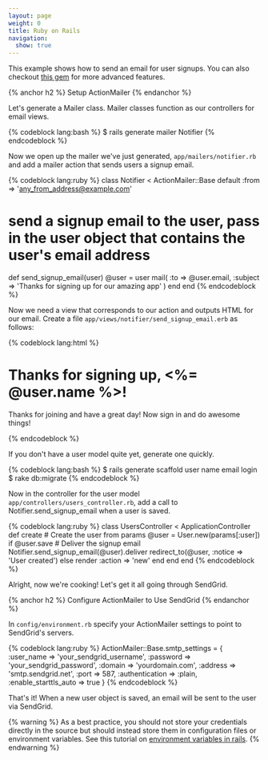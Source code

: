```yaml
---
layout: page
weight: 0
title: Ruby on Rails
navigation:
  show: true
---
```

  
This example shows how to send an email for user signups. You can also checkout [this gem](https://github.com/stephenb/sendgrid/) for more advanced features.

{% anchor h2 %}
Setup ActionMailer
{% endanchor %}

Let's generate a Mailer class. Mailer classes function as our
controllers for email views.

{% codeblock lang:bash %}
$ rails generate mailer Notifier
{% endcodeblock %}

Now we open up the mailer we've just generated, <code>app/mailers/notifier.rb</code> and add a mailer action that sends users a signup email.

{% codeblock lang:ruby %}
class Notifier < ActionMailer::Base
  default :from => 'any_from_address@example.com'

  # send a signup email to the user, pass in the user object that   contains the user's email address
  def send_signup_email(user)
    @user = user
    mail( :to => @user.email,
    :subject => 'Thanks for signing up for our amazing app' )
  end
end
{% endcodeblock %}

Now we need a view that corresponds to our action and outputs HTML for our email. Create a file <code>app/views/notifier/send_signup_email.erb</code> as follows:

{% codeblock lang:html %}
<!DOCTYPE html>
<html>
  <head>
    <meta content='text/html; charset=UTF-8' http-equiv='Content-Type' />
  </head>
  <body>
    <h1>Thanks for signing up, <%= @user.name %>!</h1>
    <p>Thanks for joining and have a great day! Now sign in and do
awesome things!</p>
  </body>
</html>
{% endcodeblock %}

If you don't have a user model quite yet, generate one quickly.

{% codeblock lang:bash %}
$ rails generate scaffold user name email login
$ rake db:migrate
{% endcodeblock %}

Now in the controller for the user model <code>app/controllers/users_controller.rb</code>, add a call to Notifier.send_signup_email when a user is saved.

{% codeblock lang:ruby %}
class UsersController < ApplicationController
  def create
    # Create the user from params
    @user = User.new(params[:user])
    if @user.save
      # Deliver the signup email
      Notifier.send_signup_email(@user).deliver
      redirect_to(@user, :notice => 'User created')
    else
      render :action => 'new'
    end
  end
end
{% endcodeblock %}

Alright, now we're cooking! Let's get it all going through SendGrid.

{% anchor h2 %}
Configure ActionMailer to Use SendGrid
{% endanchor %}

In <code>config/environment.rb</code> specify your ActionMailer settings to point to SendGrid's servers.

{% codeblock lang:ruby %}
ActionMailer::Base.smtp_settings = {
  :user_name => 'your_sendgrid_username',
  :password => 'your_sendgrid_password',
  :domain => 'yourdomain.com',
  :address => 'smtp.sendgrid.net',
  :port => 587,
  :authentication => :plain,
  :enable_starttls_auto => true
}
{% endcodeblock %}

That's it! When a new user object is saved, an email will be sent to
the user via SendGrid.

{% warning %}
As a best practice, you should not store your credentials directly in
the source but should instead store them in configuration files or
environment variables. See this tutorial on <a
  href='http://railsapps.github.io/rails-environment-variables.html'>environment
  variables in rails</a>.
{% endwarning %}

